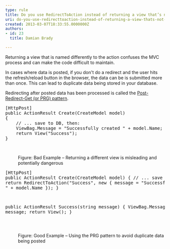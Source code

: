```yaml
---
type: rule
title: Do you use RedirectToAction instead of returning a view that’s not named the same as the action?
uri: do-you-use-redirecttoaction-instead-of-returning-a-view-thats-not-named-the-same-as-the-action
created: 2013-03-07T18:33:55.0000000Z
authors:
- id: 23
  title: Damian Brady

---
```




<span class='intro'> <p>Returning a view that is named differently to the action confuses the MVC process and can make the code difficult to maintain.</p> </span>

<p>In cases where data is posted, if you don't do a redirect and the user hits the refresh/reload button in the browser, the data can be is submitted more than once. This can lead to duplicate data being stored in your database.</p><p>Redirecting after posted data has been processed is called the 
   <a href="http&#58;//en.wikipedia.org/wiki/Post/Redirect/Get">Post-Redirect-Get (or PRG) pattern</a>.</p>
   
<dl class="badImage"><dt><div class="greyBox"><pre>[HttpPost]
public ActionResult Create(CreateModel model)
&#123;
    // ... save to DB, then&#58;
    ViewBag.Message = &quot;Successfully created &quot; + model.Name;
    return View(&quot;Success&quot;);
&#125;

</pre></div></dt><dd>Figure&#58; Bad Example – Returning a different view is misleading and potentially dangerous</dd></dl><dl class="goodImage"><dt><div class="greyBox"><pre>[HttpPost]
public ActionResult Create(CreateModel model)
&#123;
    // ... save to DB, then&#58;
    return RedirectToAction(&quot;Success&quot;, new &#123; message = &quot;Successfully created &quot; + model.Name &#125;);
&#125;

public ActionResult Success(string message)
&#123;
    ViewBag.Message = message;
    return View();
&#125;

</pre></div></dt><dd>Figure&#58; Good Example – Using the PRG pattern to avoid duplicate data being posted</dd></dl>


